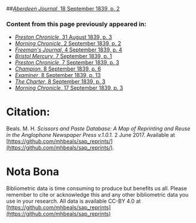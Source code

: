 ##[*Aberdeen Journal*, 18 September 1839, p. 2](https://mhbeals.github.io/sap_html/Aberdeen-Journal/Aberdeen-Journal-18-September-1839-p-2)

### Content from this page previously appeared in:
+ [*Preston Chronicle*, 31 August 1839, p. 3](https://mhbeals.github.io/sap_html/Preston-Chronicle/Preston-Chronicle-31-August-1839-p-3)
+ [*Morning Chronicle*, 2 September 1839, p. 2](https://mhbeals.github.io/sap_html/Morning-Chronicle/Morning-Chronicle-2-September-1839-p-2)
+ [*Freeman's Journal*, 4 September 1839, p. 4](https://mhbeals.github.io/sap_html/Freeman's-Journal/Freeman's-Journal-4-September-1839-p-4)
+ [*Bristol Mercury*, 7 September 1839, p. 1](https://mhbeals.github.io/sap_html/Bristol-Mercury/Bristol-Mercury-7-September-1839-p-1)
+ [*Preston Chronicle*, 7 September 1839, p. 3](https://mhbeals.github.io/sap_html/Preston-Chronicle/Preston-Chronicle-7-September-1839-p-3)
+ [*Champion*, 8 September 1839, p. 6](https://mhbeals.github.io/sap_html/Champion/Champion-8-September-1839-p-6)
+ [*Examiner*, 8 September 1839, p. 13](https://mhbeals.github.io/sap_html/Examiner/Examiner-8-September-1839-p-13)
+ [*The Charter*, 8 September 1839, p. 3](https://mhbeals.github.io/sap_html/The-Charter/The-Charter-8-September-1839-p-3)
+ [*Morning Chronicle*, 17 September 1839, p. 3](https://mhbeals.github.io/sap_html/Morning-Chronicle/Morning-Chronicle-17-September-1839-p-3)
                    
# Citation: 

Beals. M. H. *Scissors and Paste Database: A Map of Reprinting and Reuse in the Anglophone Newspaper Press v.1.0.1.* 2 June 2017. Available at [https://github.com/mhbeals/sap_reprints/](https://github.com/mhbeals/sap_reprints/). 
                    
# Nota Bona

Bibliometric data is time consuming to produce but benefits us all. Please remember to cite or acknowledge this and any other bibliometric data you use in your research. All data is available CC-BY 4.0 at [https://github.com/mhbeals/sap_reprints](https://github.com/mhbeals/sap_reprints)